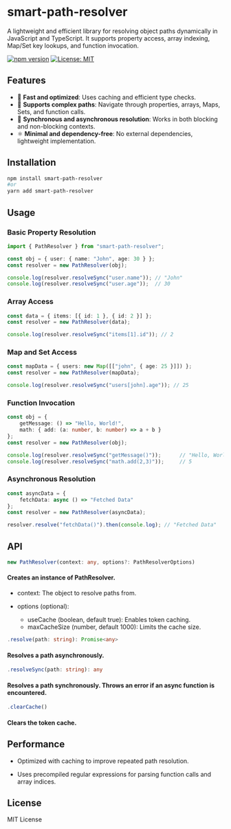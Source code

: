 
# smart-path-resolver

A lightweight and efficient library for resolving object paths dynamically in JavaScript and TypeScript. It supports property access, array indexing, Map/Set key lookups, and function invocation.

[![npm version](https://badge.fury.io/js/smart-path-resolver.svg)](https://badge.fury.io/js/smart-path-resolver)
[![License: MIT](https://img.shields.io/badge/License-MIT-yellow.svg)](https://opensource.org/licenses/MIT)
## Features

- 🚀 **Fast and optimized**: Uses caching and efficient type checks.
- 🎨 **Supports complex paths**: Navigate through properties, arrays, Maps, Sets, and function calls.
- 🔄 **Synchronous and asynchronous resolution**: Works in both blocking and non-blocking contexts.
- ⚛️ **Minimal and dependency-free**: No external dependencies, lightweight implementation.

## Installation

```sh
npm install smart-path-resolver
#or 
yarn add smart-path-resolver
```
## Usage

### Basic Property Resolution
```ts
import { PathResolver } from "smart-path-resolver";

const obj = { user: { name: "John", age: 30 } };
const resolver = new PathResolver(obj);

console.log(resolver.resolveSync("user.name")); // "John"
console.log(resolver.resolveSync("user.age"));  // 30
```

### Array Access
```ts
const data = { items: [{ id: 1 }, { id: 2 }] };
const resolver = new PathResolver(data);

console.log(resolver.resolveSync("items[1].id")); // 2
```
### Map and Set Access
```ts
const mapData = { users: new Map([["john", { age: 25 }]]) };
const resolver = new PathResolver(mapData);

console.log(resolver.resolveSync("users[john].age")); // 25
```
### Function Invocation
```ts
const obj = {
    getMessage: () => "Hello, World!",
    math: { add: (a: number, b: number) => a + b }
};
const resolver = new PathResolver(obj);

console.log(resolver.resolveSync("getMessage()"));      // "Hello, World!"
console.log(resolver.resolveSync("math.add(2,3)"));     // 5
```
### Asynchronous Resolution
```ts
const asyncData = {
    fetchData: async () => "Fetched Data"
};
const resolver = new PathResolver(asyncData);

resolver.resolve("fetchData()").then(console.log); // "Fetched Data"
```
## API
```ts
new PathResolver(context: any, options?: PathResolverOptions)
```
#### Creates an instance of PathResolver.

- context: The object to resolve paths from.

- options (optional):
  - useCache (boolean, default true): Enables token caching.
  - maxCacheSize (number, default 1000): Limits the cache size.
```ts
.resolve(path: string): Promise<any>
```
#### Resolves a path asynchronously.
```ts
.resolveSync(path: string): any
```
#### Resolves a path synchronously. Throws an error if an async function is encountered.
```ts
.clearCache()
```
#### Clears the token cache.

## Performance

- Optimized with caching to improve repeated path resolution.

- Uses precompiled regular expressions for parsing function calls and array indices.


## License

MIT License
